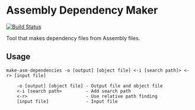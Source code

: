 # Assembly Dependency Maker

[![Build Status](https://github.com/devon-artmeier/make-asm-dependencies/actions/workflows/cmake-multi-platform.yml/badge.svg)](https://github.com/devon-artmeier/make-asm-dependencies/actions/workflows/cmake-multi-platform.yml)

Tool that makes dependency files from Assembly files.

## Usage

    make-asm-dependencies -o [output] [object file] <-i [search path]> <-r> [input file]
    
        -o [output] [object file] - Output file and object file
        <-i [search path>         - Add search path
        <-r>                      - Use relative path finding
        [input file]              - Input file
